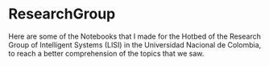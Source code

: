 # ResearchGroup
Here are some of the Notebooks that I made for the Hotbed of the Research Group of Intelligent Systems (LISI) in the Universidad Nacional de Colombia, to reach a better comprehension of the topics that we saw.

